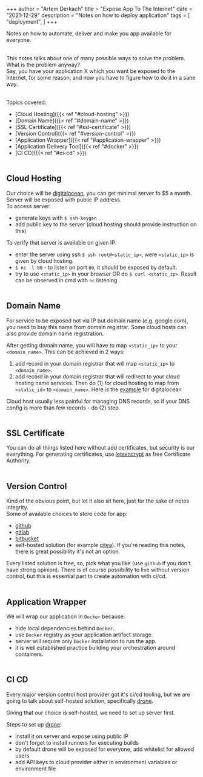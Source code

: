 +++
author = "Artem Derkach"
title = "Expose App To The Internet"
date = "2021-12-29"
description = "Notes on how to deploy application"
tags = [
    "deployment",
]
+++

Notes on how to automate, deliver and make you app available for everyone.

<!--more-->
<br>
This notes talks about one of many possible ways to solve the problem.<br>
What is the problem anyway?<br>
Say, you have your application X which you want be exposed to the Internet,
for some reason, and now you have to figure how to do it in a sane way.
<br><br>

Topics covered:
- [Cloud Hosting]({{< ref "#cloud-hosting" >}})
- [Domain Name]({{< ref "#domain-name" >}})
- [SSL Certificate]({{< ref "#ssl-certificate" >}})
- [Version Control]({{< ref "#version-control" >}})
- [Application Wrapper]({{< ref "#application-wrapper" >}})
- [Application Delivery Tool]({{< ref "#docker" >}})
- [CI CD]({{< ref "#ci-cd" >}})
<br><br>

## Cloud Hosting
Our choice will be [digitalocean](https://www.digitalocean.com/), you can get minimal server fo $5 a month.<br>
Server will be exposed with public IP address.<br>
To access server:
- generate keys with `$ ssh-keygen`
- add public key to the server (cloud hosting should provide instruction on this)

To verify that server is available on given IP:
- enter the server using ssh `$ ssh root@<static_ip>`, were `<static_ip>` is given by cloud hosting.
- `$ nc -l 80` - to listen on port `80`, it should be exposed by default.
- try to use `<static_ip>` in your browser OR do `$ curl <static_ip>`. Result can be observed in cmd with `nc` listening
<br><br>


## Domain Name
For service to be exposed not via IP but domain name (e.g. google.com), you need to buy this name from domain registrar.
Some cloud hosts can also provide domain name registration.

After getting domain name, you will have to map `<static_ip>` to your `<domain_name>`. This can be achieved in 2 ways:
1. add record in your domain registrar that will map `<static_ip>` to `<domain_name>`.
2. add record in your domain registrar that will redirect to your cloud hosting name services. Then do (1) for cloud hosting to map from `<static_id>` to `<domain_name>`.
Here is the [example](https://www.digitalocean.com/community/tutorials/how-to-point-to-digitalocean-nameservers-from-common-domain-registrars) for digitalocean

Cloud host usually less painful for managing DNS records, so if your DNS config is more than few records - do (2) step.
<br><br>


## SSL Certificate
You can do all things listed here without add certificates, but security is our everything.
For generating certificates, use [letsencrypt](https://letsencrypt.org/getting-started/) as free Certificate Authority.
<br><br>


## Version Control
Kind of the obvious point, but let it also sit here, just for the sake of notes integrity.<br>
Some of available choices to store code for app:
- [github](https://github.com)
- [gitlab](https://gitlab.com)
- [bitbucket](https://bitbucket.com)
- self-hosted solution (for example [gitea](https://gitea.io)). If you're reading this notes, there is great possibility it's not an option.

Every listed solution is free, so, pick what you like (use `github` if you don't have strong opinion).
There is of course possibility to live without version control, but this is essential part to create
automation with ci/cd.
<br><br>


## Application Wrapper
We will wrap our application in `Docker` because:
- hide local dependencies behind `Docker`.
- use `Docker` registry as your application artifact storage.
- server will require only `Docker` installation to run the app.
- it is well established practice building your orchestration around containers.
<br><br>
  

## CI CD
Every major version control host provider got it's ci/cd tooling, but we are going to talk about self-hosted solution,
specifically [drone](https://www.drone.io/).

Giving that our choice is self-hosted, we need to set up server first.

Steps to set up [drone](https://www.drone.io/):
- install it on server and expose using public IP
- don't forget to install runners for executing builds
- by default drone will be exposed for everyone, add whitelist for allowed users  
- add API keys to cloud provider either in environment variables or environment file
